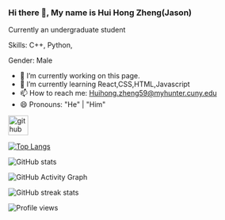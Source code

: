 ### Hi there 👋, My name is Hui Hong Zheng(Jason)
Currently an undergraduate student

Skills: C++, Python,

Gender: Male

- 🔭 I’m currently working on this page. 
- 🌱 I’m currently learning React,CSS,HTML,Javascript 
- 📫 How to reach me: Huihong.zheng59@myhunter.cuny.edu 
- 😄 Pronouns: "He" | "Him" 


[<img src='https://cdn.jsdelivr.net/npm/simple-icons@3.0.1/icons/github.svg' alt='github' height='40'>](https://github.com/HuiHongOP)  

[![Top Langs](https://github-readme-stats.vercel.app/api/top-langs/?username=HuiHongOP)](https://github.com/anuraghazra/github-readme-stats)

![GitHub stats](https://github-readme-stats.vercel.app/api?username=HuiHongOP&show_icons=true)  

![GitHub Activity Graph](https://activity-graph.herokuapp.com/graph?username=HuiHongOP)  

![GitHub streak stats](https://github-readme-streak-stats.herokuapp.com/?user=HuiHongOP)  

![Profile views](https://gpvc.arturio.dev/HuiHongOP)  

